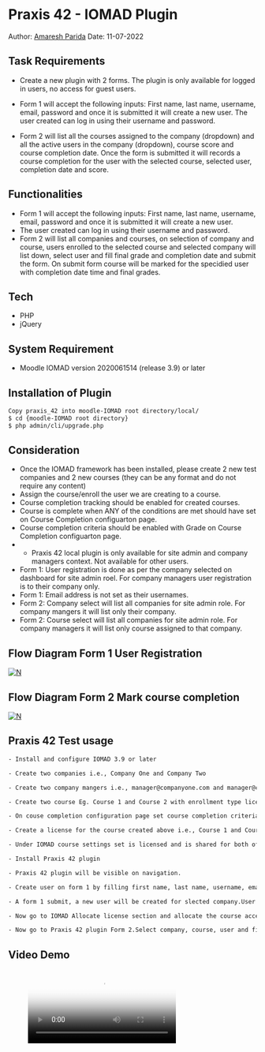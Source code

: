 # Praxis 42 - IOMAD Plugin
Author:  [Amaresh Parida](https://amareshparida.com)
Date: 11-07-2022
## Task Requirements
- Create a new plugin with 2 forms. The plugin is only available for logged in users, no access for guest users.

- Form 1 will accept the following inputs: First name, last name, username, email, password and once it is submitted it will create a new user. The user created can log in using their username and password.

- Form 2 will list all the courses assigned to the company (dropdown) and all the active users in the company (dropdown), course score and course completion date. Once the form is submitted it will records a course completion for the user with the selected course, selected user, completion date and score.

## Functionalities
- Form 1 will accept the following inputs: First name, last name, username, email, password and once it is submitted it will create a new user. 
- The user created can log in using their username and password.
- Form 2 will list all companies and courses, on selection of company and course, users enrolled to the selected course and selected company will list down, select user and fill final grade and completion date and submit the form. On submit form course will be marked for the specidied user with completion date time and final grades. 

## Tech
- PHP
- jQuery

## System Requirement
- Moodle IOMAD version 2020061514 (release 3.9) or later

## Installation of Plugin
```sh
Copy praxis_42 into moodle-IOMAD root directory/local/
$ cd {moodle-IOMAD root directory}
$ php admin/cli/upgrade.php
```

## Consideration
- Once the IOMAD framework has been installed, please create 2 new test companies and 2 new courses (they can be any format and do not require any content)
- Assign the course/enroll the user we are creating to a course.
- Course completion tracking should be enabled for created courses.
- Course is complete when ANY of the conditions are met should have set on Course Completion configuarton page.
- Course completion criteria should be enabled with Grade on Course Completion configuarton page. 
- - Praxis 42 local plugin is only available for site admin and company managers context. Not available for other users.
- Form 1: User registration is done as per the company selected on dashboard for site admin roel. For company managers user registration is to their company only.
- Form 1: Email address is not set as their usernames.
- Form 2: Company select will list all companies for site admin role. For company mangers it will list only their company.
- Form 2: Course select will list all companies for site admin role. For company managers it will list only course assigned to that company.


## Flow Diagram Form 1 User Registration

[![N](https://i.postimg.cc/yNX5rL4L/form1-moodle-drawio.png)]()

## Flow Diagram Form 2 Mark course completion 

[![N](https://i.postimg.cc/RhXSTZLn/form2-moodle-drawio-1.png)]()

## Praxis 42 Test usage
```sh
- Install and configure IOMAD 3.9 or later

- Create two companies i.e., Company One and Company Two

- Create two company mangers i.e., manager@companyone.com and manager@companytwo.com for Company One and Company Two respectively.

- Create two course Eg. Course 1 and Course 2 with enrollment type license and Enable course completion tracking.

- On couse completion configuration page set course completion criteria condition to ANY and enbale course completion by Grade citeria.

- Create a license for the course created above i.e., Course 1 and Course 2

- Under IOMAD course settings set is licensed and is shared for both of the above created courses, So that it could be shared with other company.

- Install Praxis 42 plugin

- Praxis 42 plugin will be visible on navigation.

- Create user on form 1 by filling first name, last name, username, email and password.

- A form 1 submit, a new user will be created for slected company.User registration is done as per the company selected on dashboard for site admin roel. For company managers user registration is to their company only.

- Now go to IOMAD Allocate license section and allocate the course access license to the created user.

- Now go to Praxis 42 plugin Form 2.Select company, course, user and fill final grade and course completion date and time.on submit it will mark course completion for the user with final grade and completion date and time. 
```

## Video Demo
<figure class="video_container">
  <video controls="true" allowfullscreen="true" poster="path/to/poster_image.png">
    <source src="https://about.gitlab.com/handbook/markdown-guide/html5-demo.mp4" type="video/mp4">
  </video>
 </figure>
 